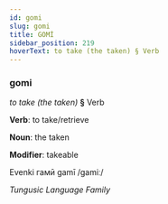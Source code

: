 ```yaml
---
id: gomi
slug: gomi
title: GOMİ
sidebar_position: 219
hoverText: to take (the taken) § Verb
---
```


### gomi

*to take (the taken)* **§** Verb

**Verb**: to take/retrieve

**Noun**: the taken

**Modifier**: takeable

Evenki гамӣ gamī /ɡamiː/

*Tungusic Language Family*